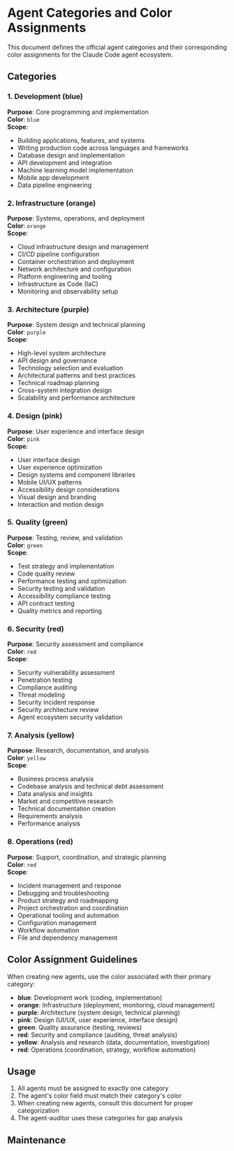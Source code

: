 # Agent Categories and Color Assignments

This document defines the official agent categories and their corresponding color assignments for the Claude Code agent ecosystem.

## Categories

### 1. **Development** (blue)
**Purpose**: Core programming and implementation  
**Color**: `blue`  
**Scope**: 
- Building applications, features, and systems
- Writing production code across languages and frameworks
- Database design and implementation
- API development and integration
- Machine learning model implementation
- Mobile app development
- Data pipeline engineering

### 2. **Infrastructure** (orange)
**Purpose**: Systems, operations, and deployment  
**Color**: `orange`  
**Scope**:
- Cloud infrastructure design and management
- CI/CD pipeline configuration
- Container orchestration and deployment
- Network architecture and configuration
- Platform engineering and tooling
- Infrastructure as Code (IaC)
- Monitoring and observability setup

### 3. **Architecture** (purple)
**Purpose**: System design and technical planning  
**Color**: `purple`  
**Scope**:
- High-level system architecture
- API design and governance
- Technology selection and evaluation
- Architectural patterns and best practices
- Technical roadmap planning
- Cross-system integration design
- Scalability and performance architecture

### 4. **Design** (pink)
**Purpose**: User experience and interface design  
**Color**: `pink`  
**Scope**:
- User interface design
- User experience optimization
- Design systems and component libraries
- Mobile UI/UX patterns
- Accessibility design considerations
- Visual design and branding
- Interaction and motion design

### 5. **Quality** (green)
**Purpose**: Testing, review, and validation  
**Color**: `green`  
**Scope**:
- Test strategy and implementation
- Code quality review
- Performance testing and optimization
- Security testing and validation
- Accessibility compliance testing
- API contract testing
- Quality metrics and reporting

### 6. **Security** (red)
**Purpose**: Security assessment and compliance  
**Color**: `red`  
**Scope**:
- Security vulnerability assessment
- Penetration testing
- Compliance auditing
- Threat modeling
- Security incident response
- Security architecture review
- Agent ecosystem security validation

### 7. **Analysis** (yellow)
**Purpose**: Research, documentation, and analysis  
**Color**: `yellow`  
**Scope**:
- Business process analysis
- Codebase analysis and technical debt assessment
- Data analysis and insights
- Market and competitive research
- Technical documentation creation
- Requirements analysis
- Performance analysis

### 8. **Operations** (red)
**Purpose**: Support, coordination, and strategic planning  
**Color**: `red`  
**Scope**:
- Incident management and response
- Debugging and troubleshooting
- Product strategy and roadmapping
- Project orchestration and coordination
- Operational tooling and automation
- Configuration management
- Workflow automation
- File and dependency management

## Color Assignment Guidelines

When creating new agents, use the color associated with their primary category:

- **blue**: Development work (coding, implementation)
- **orange**: Infrastructure (deployment, monitoring, cloud management)
- **purple**: Architecture (system design, technical planning)
- **pink**: Design (UI/UX, user experience, interface design)
- **green**: Quality assurance (testing, reviews)
- **red**: Security and compliance (auditing, threat analysis)
- **yellow**: Analysis and research (data, documentation, investigation)
- **red**: Operations (coordination, strategy, workflow automation)

## Usage

1. All agents must be assigned to exactly one category
2. The agent's color field must match their category's color
3. When creating new agents, consult this document for proper categorization
4. The agent-auditor uses these categories for gap analysis

## Maintenance
